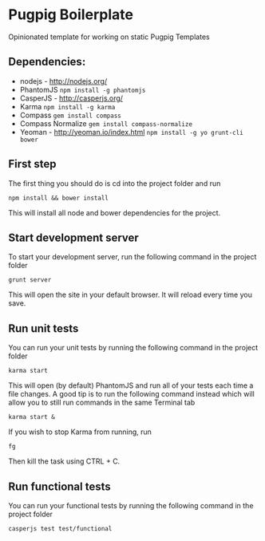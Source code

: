 Pugpig Boilerplate
===

Opinionated template for working on static Pugpig Templates

Dependencies:
---

* nodejs - http://nodejs.org/
* PhantomJS
```npm install -g phantomjs```
* CasperJS - http://casperjs.org/
* Karma
```npm install -g karma```
* Compass
```gem install compass```
* Compass Normalize
```gem install compass-normalize```
* Yeoman - http://yeoman.io/index.html
```npm install -g yo grunt-cli bower```

First step
---

The first thing you should do is cd into the project folder and run

```npm install && bower install```

This will install all node and bower dependencies for the project.

Start development server
---

To start your development server, run the following command in the project folder

```grunt server```

This will open the site in your default browser. It will reload every time you save.

Run unit tests
---

You can run your unit tests by running the following command in the project folder

```karma start```

This will open (by default) PhantomJS and run all of your tests each time a file changes. A good tip is to run the following command instead which will allow you to still run commands in the same Terminal tab

```karma start &```

If you wish to stop Karma from running, run

```fg ```

Then kill the task using CTRL + C.

Run functional tests
---

You can run your functional tests by running the following command in the project folder

```casperjs test test/functional```